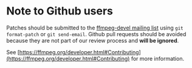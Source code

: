 # Note to Github users
Patches should be submitted to the [ffmpeg-devel mailing list](https://ffmpeg.org/mailman/listinfo/ffmpeg-devel) using `git format-patch` or `git send-email`. Github pull requests should be avoided because they are not part of our review process and **will be ignored**.

See [https://ffmpeg.org/developer.html#Contributing](https://ffmpeg.org/developer.html#Contributing) for more information.
